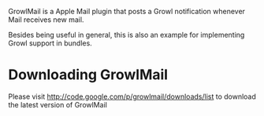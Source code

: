 GrowlMail is a Apple Mail plugin that posts a Growl notification whenever Mail receives new mail.

Besides being useful in general, this is also an example for implementing Growl support in bundles.

# Downloading GrowlMail
Please visit <http://code.google.com/p/growlmail/downloads/list> to download the latest version of GrowlMail
